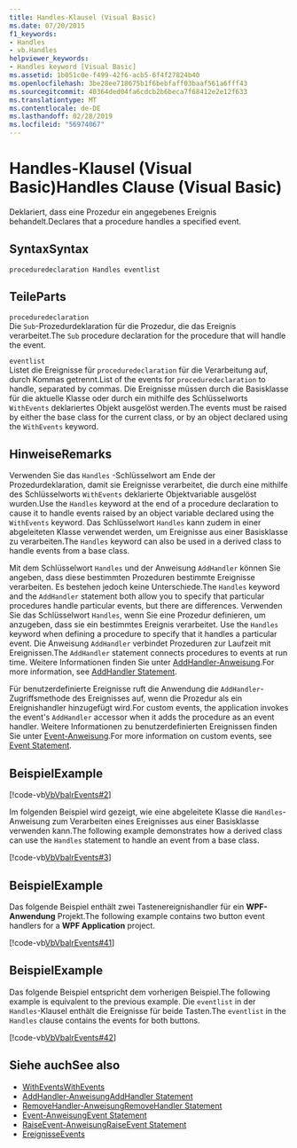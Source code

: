 ```yaml
---
title: Handles-Klausel (Visual Basic)
ms.date: 07/20/2015
f1_keywords:
- Handles
- vb.Handles
helpviewer_keywords:
- Handles keyword [Visual Basic]
ms.assetid: 1b051c0e-f499-42f6-acb5-6f4f27824b40
ms.openlocfilehash: 3be28ee718675b1f6bebfaff03baaf561a6fff43
ms.sourcegitcommit: 40364ded04fa6cdcb2b6beca7f68412e2e12f633
ms.translationtype: MT
ms.contentlocale: de-DE
ms.lasthandoff: 02/28/2019
ms.locfileid: "56974067"
---
```

# <a name="handles-clause-visual-basic"></a><span data-ttu-id="8fd9b-102">Handles-Klausel (Visual Basic)</span><span class="sxs-lookup"><span data-stu-id="8fd9b-102">Handles Clause (Visual Basic)</span></span>
<span data-ttu-id="8fd9b-103">Deklariert, dass eine Prozedur ein angegebenes Ereignis behandelt.</span><span class="sxs-lookup"><span data-stu-id="8fd9b-103">Declares that a procedure handles a specified event.</span></span>  
  
## <a name="syntax"></a><span data-ttu-id="8fd9b-104">Syntax</span><span class="sxs-lookup"><span data-stu-id="8fd9b-104">Syntax</span></span>  
  
```  
proceduredeclaration Handles eventlist  
```  
  
## <a name="parts"></a><span data-ttu-id="8fd9b-105">Teile</span><span class="sxs-lookup"><span data-stu-id="8fd9b-105">Parts</span></span>  
 `proceduredeclaration`  
 <span data-ttu-id="8fd9b-106">Die `Sub`-Prozedurdeklaration für die Prozedur, die das Ereignis verarbeitet.</span><span class="sxs-lookup"><span data-stu-id="8fd9b-106">The `Sub` procedure declaration for the procedure that will handle the event.</span></span>  
  
 `eventlist`  
 <span data-ttu-id="8fd9b-107">Listet die Ereignisse für `proceduredeclaration` für die Verarbeitung auf, durch Kommas getrennt.</span><span class="sxs-lookup"><span data-stu-id="8fd9b-107">List of the events for `proceduredeclaration` to handle, separated by commas.</span></span> <span data-ttu-id="8fd9b-108">Die Ereignisse müssen durch die Basisklasse für die aktuelle Klasse oder durch ein mithilfe des Schlüsselworts `WithEvents` deklariertes Objekt ausgelöst werden.</span><span class="sxs-lookup"><span data-stu-id="8fd9b-108">The events must be raised by either the base class for the current class, or by an object declared using the `WithEvents` keyword.</span></span>  
  
## <a name="remarks"></a><span data-ttu-id="8fd9b-109">Hinweise</span><span class="sxs-lookup"><span data-stu-id="8fd9b-109">Remarks</span></span>  
 <span data-ttu-id="8fd9b-110">Verwenden Sie das `Handles` -Schlüsselwort am Ende der Prozedurdeklaration, damit sie Ereignisse verarbeitet, die durch eine mithilfe des Schlüsselworts `WithEvents` deklarierte Objektvariable ausgelöst wurden.</span><span class="sxs-lookup"><span data-stu-id="8fd9b-110">Use the `Handles` keyword at the end of a procedure declaration to cause it to handle events raised by an object variable declared using the `WithEvents` keyword.</span></span> <span data-ttu-id="8fd9b-111">Das Schlüsselwort `Handles` kann zudem in einer abgeleiteten Klasse verwendet werden, um Ereignisse aus einer Basisklasse zu verarbeiten.</span><span class="sxs-lookup"><span data-stu-id="8fd9b-111">The `Handles` keyword can also be used in a derived class to handle events from a base class.</span></span>  
  
 <span data-ttu-id="8fd9b-112">Mit dem Schlüsselwort `Handles` und der Anweisung `AddHandler` können Sie angeben, dass diese bestimmten Prozeduren bestimmte Ereignisse verarbeiten. Es bestehen jedoch keine Unterschiede.</span><span class="sxs-lookup"><span data-stu-id="8fd9b-112">The `Handles` keyword and the `AddHandler` statement both allow you to specify that particular procedures handle particular events, but there are differences.</span></span> <span data-ttu-id="8fd9b-113">Verwenden Sie das Schlüsselwort `Handles`, wenn Sie eine Prozedur definieren, um anzugeben, dass sie ein bestimmtes Ereignis verarbeitet. </span><span class="sxs-lookup"><span data-stu-id="8fd9b-113">Use the `Handles` keyword when defining a procedure to specify that it handles a particular event.</span></span> <span data-ttu-id="8fd9b-114">Die Anweisung `AddHandler` verbindet Prozeduren zur Laufzeit mit Ereignissen.</span><span class="sxs-lookup"><span data-stu-id="8fd9b-114">The `AddHandler` statement connects procedures to events at run time.</span></span> <span data-ttu-id="8fd9b-115">Weitere Informationen finden Sie unter [AddHandler-Anweisung](../../../visual-basic/language-reference/statements/addhandler-statement.md).</span><span class="sxs-lookup"><span data-stu-id="8fd9b-115">For more information, see [AddHandler Statement](../../../visual-basic/language-reference/statements/addhandler-statement.md).</span></span>  
  
 <span data-ttu-id="8fd9b-116">Für benutzerdefinierte Ereignisse ruft die Anwendung die `AddHandler`-Zugriffsmethode des Ereignisses auf, wenn die Prozedur als ein Ereignishandler hinzugefügt wird.</span><span class="sxs-lookup"><span data-stu-id="8fd9b-116">For custom events, the application invokes the event's `AddHandler` accessor when it adds the procedure as an event handler.</span></span> <span data-ttu-id="8fd9b-117">Weitere Informationen zu benutzerdefinierten Ereignissen finden Sie unter [Event-Anweisung](../../../visual-basic/language-reference/statements/event-statement.md).</span><span class="sxs-lookup"><span data-stu-id="8fd9b-117">For more information on custom events, see [Event Statement](../../../visual-basic/language-reference/statements/event-statement.md).</span></span>  
  
## <a name="example"></a><span data-ttu-id="8fd9b-118">Beispiel</span><span class="sxs-lookup"><span data-stu-id="8fd9b-118">Example</span></span>  
 [!code-vb[VbVbalrEvents#2](~/samples/snippets/visualbasic/VS_Snippets_VBCSharp/VbVbalrEvents/VB/Class1.vb#2)]  
  
 <span data-ttu-id="8fd9b-119">Im folgenden Beispiel wird gezeigt, wie eine abgeleitete Klasse die `Handles`-Anweisung zum Verarbeiten eines Ereignisses aus einer Basisklasse verwenden kann.</span><span class="sxs-lookup"><span data-stu-id="8fd9b-119">The following example demonstrates how a derived class can use the `Handles` statement to handle an event from a base class.</span></span>  
  
 [!code-vb[VbVbalrEvents#3](~/samples/snippets/visualbasic/VS_Snippets_VBCSharp/VbVbalrEvents/VB/Class1.vb#3)]  
  
## <a name="example"></a><span data-ttu-id="8fd9b-120">Beispiel</span><span class="sxs-lookup"><span data-stu-id="8fd9b-120">Example</span></span>  
 <span data-ttu-id="8fd9b-121">Das folgende Beispiel enthält zwei Tastenereignishandler für ein **WPF-Anwendung** Projekt.</span><span class="sxs-lookup"><span data-stu-id="8fd9b-121">The following example contains two button event handlers for a **WPF Application** project.</span></span>  
  
 [!code-vb[VbVbalrEvents#41](~/samples/snippets/visualbasic/VS_Snippets_VBCSharp/VbVbalrEvents/VB/class3.vb#41)]  
  
## <a name="example"></a><span data-ttu-id="8fd9b-122">Beispiel</span><span class="sxs-lookup"><span data-stu-id="8fd9b-122">Example</span></span>  
 <span data-ttu-id="8fd9b-123">Das folgende Beispiel entspricht dem vorherigen Beispiel.</span><span class="sxs-lookup"><span data-stu-id="8fd9b-123">The following example is equivalent to the previous example.</span></span> <span data-ttu-id="8fd9b-124">Die `eventlist` in der `Handles`-Klausel enthält die Ereignisse für beide Tasten.</span><span class="sxs-lookup"><span data-stu-id="8fd9b-124">The `eventlist` in the `Handles` clause contains the events for both buttons.</span></span>  
  
 [!code-vb[VbVbalrEvents#42](~/samples/snippets/visualbasic/VS_Snippets_VBCSharp/VbVbalrEvents/VB/class3.vb#42)]  
  
## <a name="see-also"></a><span data-ttu-id="8fd9b-125">Siehe auch</span><span class="sxs-lookup"><span data-stu-id="8fd9b-125">See also</span></span>
- [<span data-ttu-id="8fd9b-126">WithEvents</span><span class="sxs-lookup"><span data-stu-id="8fd9b-126">WithEvents</span></span>](../../../visual-basic/language-reference/modifiers/withevents.md)
- [<span data-ttu-id="8fd9b-127">AddHandler-Anweisung</span><span class="sxs-lookup"><span data-stu-id="8fd9b-127">AddHandler Statement</span></span>](../../../visual-basic/language-reference/statements/addhandler-statement.md)
- [<span data-ttu-id="8fd9b-128">RemoveHandler-Anweisung</span><span class="sxs-lookup"><span data-stu-id="8fd9b-128">RemoveHandler Statement</span></span>](../../../visual-basic/language-reference/statements/removehandler-statement.md)
- [<span data-ttu-id="8fd9b-129">Event-Anweisung</span><span class="sxs-lookup"><span data-stu-id="8fd9b-129">Event Statement</span></span>](../../../visual-basic/language-reference/statements/event-statement.md)
- [<span data-ttu-id="8fd9b-130">RaiseEvent-Anweisung</span><span class="sxs-lookup"><span data-stu-id="8fd9b-130">RaiseEvent Statement</span></span>](../../../visual-basic/language-reference/statements/raiseevent-statement.md)
- [<span data-ttu-id="8fd9b-131">Ereignisse</span><span class="sxs-lookup"><span data-stu-id="8fd9b-131">Events</span></span>](../../../visual-basic/programming-guide/language-features/events/index.md)
